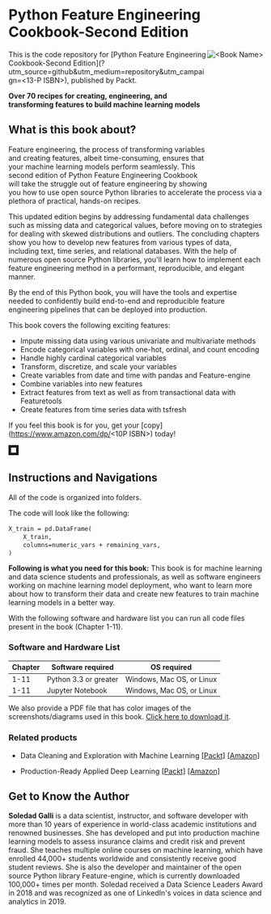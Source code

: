 # Python Feature Engineering Cookbook-Second Edition

<a href="<Packtpub book link>?utm_source=github&utm_medium=repository&utm_campaign=<13-P ISBN>"><img src="https://static.packt-cdn.com/products/<13-P ISBN>/cover/smaller" alt="<Book Name>" height="256px" align="right"></a>

This is the code repository for [Python Feature Engineering Cookbook-Second Edition](<Packtpub book link>?utm_source=github&utm_medium=repository&utm_campaign=<13-P ISBN>), published by Packt.

**Over 70 recipes for creating, engineering, and transforming features to build machine learning models**

## What is this book about?
Feature engineering, the process of transforming variables and creating features, albeit time-consuming, ensures that your machine learning models perform seamlessly. This second edition of Python Feature Engineering Cookbook will take the struggle out of feature engineering by showing you how to use open source Python libraries to accelerate the process via a plethora of practical, hands-on recipes.

This updated edition begins by addressing fundamental data challenges such as missing data and categorical values, before moving on to strategies for dealing with skewed distributions and outliers. The concluding chapters show you how to develop new features from various types of data, including text, time series, and relational databases. With the help of numerous open source Python libraries, you'll learn how to implement each feature engineering method in a performant, reproducible, and elegant manner.

By the end of this Python book, you will have the tools and expertise needed to confidently build end-to-end and reproducible feature engineering pipelines that can be deployed into production.

This book covers the following exciting features: 
* Impute missing data using various univariate and multivariate methods
* Encode categorical variables with one-hot, ordinal, and count encoding
* Handle highly cardinal categorical variables
* Transform, discretize, and scale your variables
* Create variables from date and time with pandas and Feature-engine
* Combine variables into new features
* Extract features from text as well as from transactional data with Featuretools
* Create features from time series data with tsfresh

If you feel this book is for you, get your [copy](https://www.amazon.com/dp/<10P ISBN>) today!

<a href="https://www.packtpub.com/?utm_source=github&utm_medium=banner&utm_campaign=GitHubBanner"><img src="https://raw.githubusercontent.com/PacktPublishing/GitHub/master/GitHub.png" alt="https://www.packtpub.com/" border="5" /></a>

## Instructions and Navigations
All of the code is organized into folders.

The code will look like the following:
```
X_train = pd.DataFrame(
    X_train,
    columns=numeric_vars + remaining_vars,
)
```

**Following is what you need for this book:**
This book is for machine learning and data science students and professionals, as well as software engineers working on machine learning model deployment, who want to learn more about how to transform their data and create new features to train machine learning models in a better way.	

With the following software and hardware list you can run all code files present in the book (Chapter 1-11).

### Software and Hardware List

| Chapter  | Software required                                                                    | OS required                        |
| -------- | -------------------------------------------------------------------------------------| -----------------------------------|
| 1-11 		   |   	Python 3.3 or greater						                                            			  | Windows, Mac OS, or Linux |
|     1-11      |Jupyter Notebook   																					  |         Windows, Mac OS, or Linux                            |

We also provide a PDF file that has color images of the screenshots/diagrams used in this book. [Click here to download it]( https://packt.link/UXyxc).

### Related products <Other books you may enjoy>
* Data Cleaning and Exploration with Machine Learning [[Packt]](https://www.packtpub.com/product/data-cleaning-and-exploration-with-machine-learning/9781803241678) [[Amazon]](https://www.amazon.com/dp/1803241675)

* Production-Ready Applied Deep Learning [[Packt]](https://www.packtpub.com/product/production-ready-applied-deep-learning/9781803243665) [[Amazon]](https://www.amazon.com/dp/180324366X)

## Get to Know the Author
**Soledad Galli** is a data scientist, instructor, and software developer with more than 10 years of experience in world-class academic institutions and renowned businesses. She has developed and put into production machine learning models to assess insurance claims and credit risk and prevent fraud. She teaches multiple online courses on machine learning, which have enrolled 44,000+ students worldwide and consistently receive good student reviews. She is also the developer and maintainer of the open source Python library Feature-engine, which is currently downloaded 100,000+ times per month. Soledad received a Data Science Leaders Award in 2018 and was recognized as one of LinkedIn's voices in data science and analytics in 2019.
